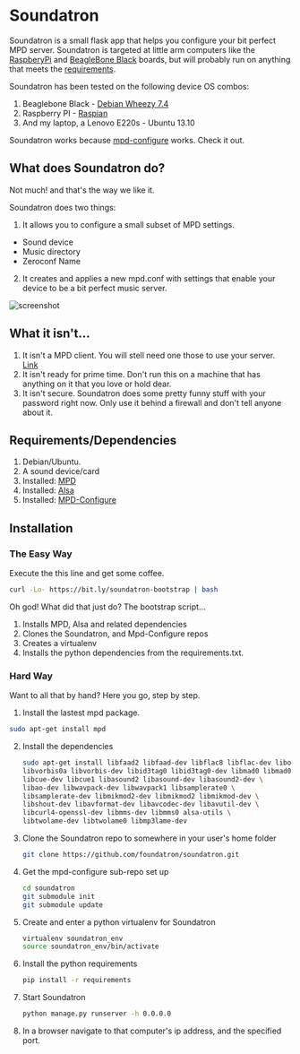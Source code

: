 # Soundatron 

Soundatron is a small flask app that helps you configure your bit perfect MPD server. Soundatron is targeted at little arm computers like the [RaspberyPi](http://www.raspberrypi.org/) and [BeagleBone Black](http://beagleboard.org/Products/BeagleBone%20Black) boards, but will probably run on anything that meets the [requirements](#requirements).

Soundatron has been tested on the following device OS combos:

1. Beaglebone Black - [Debian Wheezy 7.4](http://beagleboard.org/latest-images)
1. Raspberry PI - [Raspian](http://www.raspberrypi.org/downloads/)
1. And my laptop, a Lenovo E220s - Ubuntu 13.10

Soundatron works because [mpd-configure](https://github.com/ronalde/mpd-configure) works. Check it out.


## What does Soundatron do?
Not much! and that's the way we like it. 

Soundatron does two things:

1. It allows you to configure a small subset of MPD settings.
  * Sound device
  * Music directory
  * Zeroconf Name

2. It creates and applies a new mpd.conf with settings that enable your device to be a bit perfect music server.

![screenshot](https://raw.githubusercontent.com/foundatron/soundatron/master/soundatron.png)

## What it isn't...
1. It isn't a MPD client. You will stell need one those to use your server. [Link](http://www.musicpd.org/clients/)
1. It isn't ready for prime time. Don't run this on a machine that has anything on it that you love or hold dear.
1. It isn't secure. Soundatron does some pretty funny stuff with your password right now. Only use it behind a firewall and don't tell anyone about it.

## Requirements/Dependencies 
1. Debian/Ubuntu. 
2. A sound device/card 
3. Installed: [MPD](http://www.musicpd.org/) 
4. Installed: [Alsa](http://www.alsa-project.org/)
5. Installed: [MPD-Configure](https://github.com/ronalde/mpd-configure)

## Installation 

### The Easy Way
Execute the this line and get some coffee.

```bash
curl -Lo- https://bit.ly/soundatron-bootstrap | bash
```

Oh god! What did that just do? The bootstrap script...

1. Installs MPD, Alsa and related dependencies
2. Clones the Soundatron, and Mpd-Configure repos
3. Creates a virtualenv
4. Installs the python dependencies from the requirements.txt.

### Hard Way
Want to all that by hand? Here you go, step by step.

1.  Install the lastest mpd package.

   ```bash
   sudo apt-get install mpd
   ```

2. Install the dependencies

   ```bash
   sudo apt-get install libfaad2 libfaad-dev libflac8 libflac-dev libogg0 libogg-dev \
   libvorbis0a libvorbis-dev libid3tag0 libid3tag0-dev libmad0 libmad0-dev \
   libcue-dev libcue1 libasound2 libasound-dev libasound2-dev \
   libao-dev libwavpack-dev libwavpack1 libsamplerate0 \
   libsamplerate-dev libmikmod2-dev libmikmod2 libmikmod-dev \
   libshout-dev libavformat-dev libavcodec-dev libavutil-dev \
   libcurl4-openssl-dev libmms-dev libmms0 alsa-utils \
   libtwolame-dev libtwolame0 libmp3lame-dev 
   ```

3. Clone the Soundatron repo to somewhere in your user's home folder

    ```bash
    git clone https://github.com/foundatron/soundatron.git
    ```
     
4. Get the mpd-configure sub-repo set up

    ```bash
    cd soundatron
    git submodule init
    git submodule update
    ```
5. Create and enter a python virtualenv for Soundatron

   ```bash
   virtualenv soundatron_env
   source soundatron_env/bin/activate
   ````

6. Install the python requirements

   ```bash
   pip install -r requirements
   ```

7. Start Soundatron 

   ```bash
   python manage.py runserver -h 0.0.0.0 
   ```

8. In a browser navigate to that computer's ip address, and the specified port.
